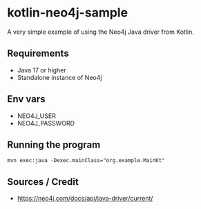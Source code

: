 # kotlin-neo4j-sample

A very simple example of using the Neo4j Java driver from Kotlin. 

## Requirements

- Java 17 or higher
- Standalone instance of Neo4j

## Env vars

- NEO4J_USER
- NEO4J_PASSWORD 

## Running the program

```
mvn exec:java -Dexec.mainClass="org.example.MainKt"
```

## Sources / Credit

- https://neo4j.com/docs/api/java-driver/current/
